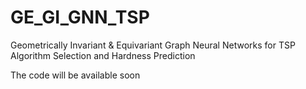 # GE_GI_GNN_TSP
Geometrically Invariant & Equivariant Graph Neural Networks for TSP Algorithm Selection and Hardness Prediction

The code will be available soon


